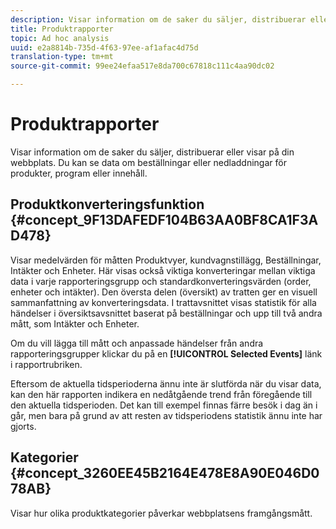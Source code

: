 ```yaml
---
description: Visar information om de saker du säljer, distribuerar eller visar på din webbplats. Du kan se data om beställningar eller nedladdningar för produkter, program eller innehåll.
title: Produktrapporter
topic: Ad hoc analysis
uuid: e2a8814b-735d-4f63-97ee-af1afac4d75d
translation-type: tm+mt
source-git-commit: 99ee24efaa517e8da700c67818c111c4aa90dc02

---
```



# Produktrapporter

Visar information om de saker du säljer, distribuerar eller visar på din webbplats. Du kan se data om beställningar eller nedladdningar för produkter, program eller innehåll.

## Produktkonverteringsfunktion {#concept_9F13DAFEDF104B63AA0BF8CA1F3AD478}

Visar medelvärden för måtten Produktvyer, kundvagnstillägg, Beställningar, Intäkter och Enheter. Här visas också viktiga konverteringar mellan viktiga data i varje rapporteringsgrupp och standardkonverteringsvärden (order, enheter och intäkter). Den översta delen (översikt) av tratten ger en visuell sammanfattning av konverteringsdata. I trattavsnittet visas statistik för alla händelser i översiktsavsnittet baserat på beställningar och upp till två andra mått, som Intäkter och Enheter.

<!-- 

c_reports_products_conv_funnel.xml

 -->

Om du vill lägga till mått och anpassade händelser från andra rapporteringsgrupper klickar du på en **[!UICONTROL Selected Events]** länk i rapportrubriken.

Eftersom de aktuella tidsperioderna ännu inte är slutförda när du visar data, kan den här rapporten indikera en nedåtgående trend från föregående till den aktuella tidsperioden. Det kan till exempel finnas färre besök i dag än i går, men bara på grund av att resten av tidsperiodens statistik ännu inte har gjorts.

## Kategorier {#concept_3260EE45B2164E478E8A90E046D078AB}

<!-- 

c_reports_categories.xml

 -->

Visar hur olika produktkategorier påverkar webbplatsens framgångsmått.
